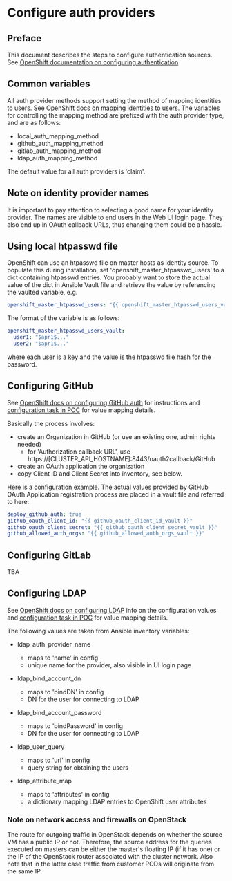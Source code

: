 # Configure auth providers

## Preface

This document describes the steps to configure authentication sources. See 
[OpenShift documentation on configuring authentication](https://docs.openshift.org/latest/install_config/configuring_authentication.html)

## Common variables

All auth provider methods support setting the method of mapping identities to users. See 
[OpenShift docs on mapping identities to users](https://docs.openshift.org/latest/install_config/configuring_authentication.html#mapping-identities-to-users).
The variables for controlling the mapping method are prefixed with the auth provider type, and are as follows:

- local_auth_mapping_method 
- github_auth_mapping_method
- gitlab_auth_mapping_method
- ldap_auth_mapping_method

The default value for all auth providers is 'claim'.

## Note on identity provider names

It is important to pay attention to selecting a good name for your identity provider. The names are visible to end 
users in the Web UI login page. They also end up in OAuth callback URLs, thus changing them could be a hassle.

## Using local htpasswd file

OpenShift can use an htpasswd file on master hosts as identity source. To populate this during installation, set 
'openshift_master_htpasswd_users' to a dict containing htpasswd entries. You probably want to store the
actual value of the dict in Ansible Vault file and retrieve the value by referencing the vaulted variable, e.g.
```yaml
openshift_master_htpasswd_users: "{{ openshift_master_htpasswd_users_vault }}"
```

The format of the variable is as follows:
```yaml
openshift_master_htpasswd_users_vault:
  user1: "$apr1$..."
  user2: "$apr1$..."
```
where each user is a key and the value is the htpasswd file hash for the password. 

## Configuring GitHub

See [OpenShift docs on configuring GitHub auth](https://docs.openshift.org/latest/install_config/configuring_authentication.html#GitHub)
for instructions and [configuration task in POC](/playbooks/roles/openshift_auth_providers/tasks/main.yml) 
for value mapping details. 

Basically the process involves:
- create an Organization in GitHub (or use an existing one, admin rights needed)
  - for 'Authorization callback URL', use https://[CLUSTER_API_HOSTNAME]:8443/oauth2callback/GitHub
- create an OAuth application the organization
- copy Client ID and Client Secret into inventory, see below.

Here is a configuration example. The actual values provided by GitHub OAuth Application registration process are placed 
in a vault file and referred to here:

```yaml
deploy_github_auth: true
github_oauth_client_id: "{{ github_oauth_client_id_vault }}"
github_oauth_client_secret: "{{ github_oauth_client_secret_vault }}"
github_allowed_auth_orgs: "{{ github_allowed_auth_orgs_vault }}"
```

## Configuring GitLab

TBA

## Configuring LDAP

See [OpenShift docs on configuring LDAP](https://docs.openshift.org/latest/install_config/configuring_authentication.html#LDAPPasswordIdentityProvider)
info on the configuration values and [configuration task in POC](/playbooks/roles/openshift_auth_providers/tasks/main.yml) 
for value mapping details.

The following values are taken from Ansible inventory variables: 

- ldap_auth_provider_name
  - maps to 'name' in config
  - unique name for the provider, also visible in UI login page

- ldap_bind_account_dn
  - maps to 'bindDN' in config
  - DN for the user for connecting to LDAP

- ldap_bind_account_password
  - maps to 'bindPassword' in config
  - DN for the user for connecting to LDAP

- ldap_user_query
  - maps to 'url' in config  
  - query string for obtaining the users

- ldap_attribute_map
  - maps to 'attributes' in config
  - a dictionary mapping LDAP entries to OpenShift user attributes

### Note on network access and firewalls on OpenStack

The route for outgoing traffic in OpenStack depends on whether the source VM has a public IP or not. Therefore, the
source address for the queries executed on masters can be either the master's floating IP (if it has one) or the 
IP of the OpenStack router associated with the cluster network. Also note that in the latter case traffic from customer
PODs will originate from the same IP.
